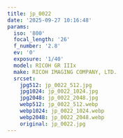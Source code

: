 ```yaml
---
title: jp_0022
date: '2025-09-27 10:16:48'
params:
  iso: '800'
  focal_length: '26'
  f_number: '2.8'
  ev: '0'
  exposure: '1/40'
  model: RICOH GR IIIx
  make: RICOH IMAGING COMPANY, LTD.
  srcset:
    jpg512: jp_0022_512.jpg
    jpg1024: jp_0022_1024.jpg
    jpg2048: jp_0022_2048.jpg
    webp512: jp_0022_512.webp
    webp1024: jp_0022_1024.webp
    webp2048: jp_0022_2048.webp
    original: jp_0022.jpg
---
```

